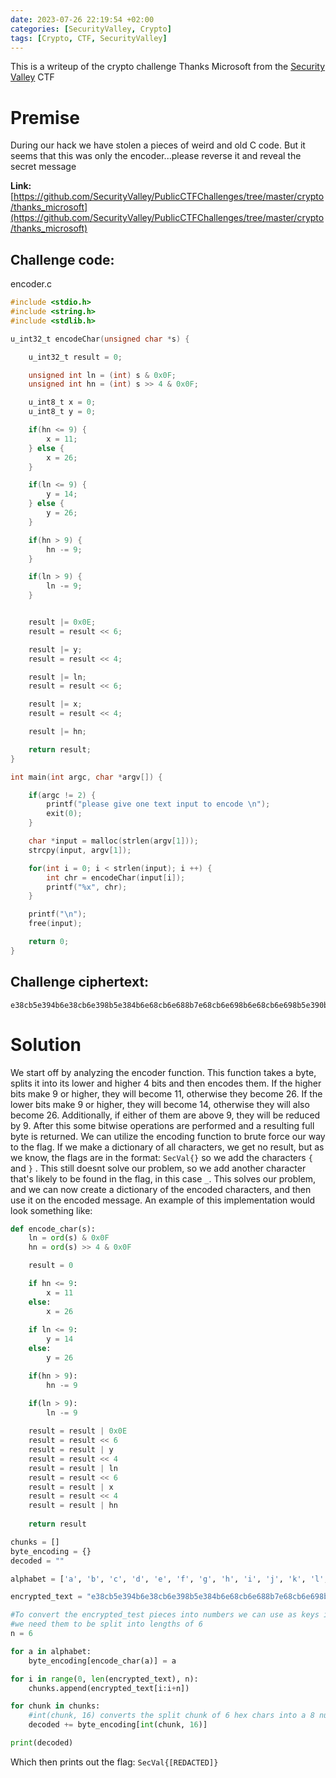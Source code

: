 ```yaml
---
date: 2023-07-26 22:19:54 +02:00
categories: [SecurityValley, Crypto]
tags: [Crypto, CTF, SecurityValley]
---
```

This is a writeup of the crypto challenge Thanks Microsoft from the [Security Valley](https://ctf.securityvalley.org) CTF

# Premise
During our hack we have stolen a pieces of weird and old C code. But it seems that this was only the encoder...please reverse it and reveal the secret message

**Link:** [https://github.com/SecurityValley/PublicCTFChallenges/tree/master/crypto/thanks_microsoft](https://github.com/SecurityValley/PublicCTFChallenges/tree/master/crypto/thanks_microsoft)

## Challenge code:
encoder.c
```c
#include <stdio.h>
#include <string.h>
#include <stdlib.h>

u_int32_t encodeChar(unsigned char *s) {

    u_int32_t result = 0;

    unsigned int ln = (int) s & 0x0F;
    unsigned int hn = (int) s >> 4 & 0x0F;

    u_int8_t x = 0;
    u_int8_t y = 0;

    if(hn <= 9) {
        x = 11;
    } else {
        x = 26;
    }

    if(ln <= 9) {
        y = 14;
    } else {
        y = 26;
    }

    if(hn > 9) {
        hn -= 9;
    }

    if(ln > 9) {
        ln -= 9;
    }


    result |= 0x0E;
    result = result << 6;

    result |= y;
    result = result << 4;

    result |= ln;
    result = result << 6;

    result |= x;
    result = result << 4;

    result |= hn;

    return result;
}

int main(int argc, char *argv[]) {

    if(argc != 2) {
        printf("please give one text input to encode \n");
        exit(0);
    }

    char *input = malloc(strlen(argv[1]));
    strcpy(input, argv[1]);

    for(int i = 0; i < strlen(input); i ++) {
        int chr = encodeChar(input[i]);
        printf("%x", chr);
    }

    printf("\n");
    free(input);

    return 0;
}
```

## Challenge ciphertext:
```
e38cb5e394b6e38cb6e398b5e384b6e68cb6e688b7e68cb6e698b6e68cb6e698b5e390b7e3a0b6e384b4e390b7e698b5e39cb7e384b6e38cb7e698b5e694b6e698b6e698b5e394b6e694b6e38cb6e388b7e3a4b7e380b7e390b7e384b3e698b6e694b6e690b7
```
# Solution
We start off by analyzing the encoder function. This function takes a byte, splits it into its lower and higher 4 bits and then encodes them. If the higher bits make 9 or higher, they will become 11, otherwise they become 26. If the lower bits make 9 or higher, they will become 14, otherwise they will also become 26. Additionally, if either of them are above 9, they will be reduced by 9. After this some bitwise operations are performed and a resulting full byte is returned. 
We can utilize the encoding function to brute force our way to the flag.
If we make a dictionary of all characters, we get no result, but as we know, the flags are in the format: `SecVal{}` so we add the characters `{` and `}` . This still doesnt solve our problem, so we add another character that's likely to be found in the flag, in this case `_`. This solves our problem, and we can now create a dictionary of the encoded characters, and then use it on the encoded message. An example of this implementation would look something like:
```python
def encode_char(s):
    ln = ord(s) & 0x0F
    hn = ord(s) >> 4 & 0x0F

    result = 0

    if hn <= 9:
        x = 11 
    else:
        x = 26
    
    if ln <= 9:
        y = 14
    else:
        y = 26

    if(hn > 9): 
        hn -= 9

    if(ln > 9): 
        ln -= 9 
    
    result = result | 0x0E 
    result = result << 6
    result = result | y
    result = result << 4
    result = result | ln
    result = result << 6
    result = result | x
    result = result << 4
    result = result | hn
    
    return result

chunks = []
byte_encoding = {}
decoded = ""

alphabet = ['a', 'b', 'c', 'd', 'e', 'f', 'g', 'h', 'i', 'j', 'k', 'l', 'm', 'n', 'o', 'p', 'q', 'r', 's', 't', 'u', 'v', 'w', 'x', 'y', 'z', 'A', 'B', 'C', 'D', 'E', 'F', 'G', 'H', 'I', 'J', 'K', 'L', 'M', 'N', 'O', 'P', 'Q', 'R', 'S', 'T', 'U', 'V', 'W', 'X', 'Y', 'Z', '0', '1', '2', '3', '4', '5', '6', '7', '8', '9', '{', '}', '_']

encrypted_text = "e38cb5e394b6e38cb6e398b5e384b6e68cb6e688b7e68cb6e698b6e68cb6e698b5e390b7e3a0b6e384b4e390b7e698b5e39cb7e384b6e38cb7e698b5e694b6e698b6e698b5e394b6e694b6e38cb6e388b7e3a4b7e380b7e390b7e384b3e698b6e694b6e690b7"

#To convert the encrypted_test pieces into numbers we can use as keys in the dictionary
#we need them to be split into lengths of 6
n = 6

for a in alphabet:
    byte_encoding[encode_char(a)] = a

for i in range(0, len(encrypted_text), n):
    chunks.append(encrypted_text[i:i+n])

for chunk in chunks:
    #int(chunk, 16) converts the split chunk of 6 hex chars into a 8 number long int
    decoded += byte_encoding[int(chunk, 16)]

print(decoded)
```

Which then prints out the flag: `SecVal{[REDACTED]}`